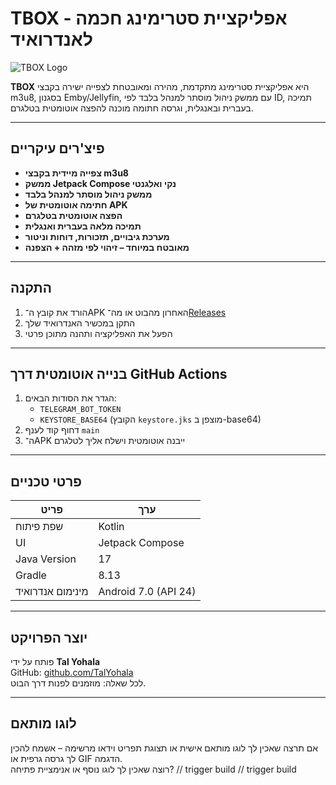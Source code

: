 # TBOX - אפליקציית סטרימינג חכמה לאנדרואיד

![TBOX Logo](https://raw.githubusercontent.com/your_username/TBOX/main/app/src/main/res/mipmap-xxxhdpi/ic_launcher.png)

**TBOX** היא אפליקציית סטרימינג מתקדמת, מהירה ומאובטחת לצפייה ישירה בקבצי m3u8, בסגנון Emby/Jellyfin, עם ממשק ניהול מוסתר למנהל בלבד לפי ID, תמיכה בעברית ובאנגלית, וגרסה חתומה מוכנה להפצה אוטומטית בטלגרם.

---

## פיצ'רים עיקריים

- **צפייה מיידית בקבצי m3u8**
- **ממשק Jetpack Compose נקי ואלגנטי**
- **ממשק ניהול מוסתר למנהל בלבד**
- **חתימה אוטומטית של APK**
- **הפצה אוטומטית בטלגרם**
- **תמיכה מלאה בעברית ואנגלית**
- **מערכת גיבויים, תזכורות, דוחות וניטור**
- **מאובטח במיוחד – זיהוי לפי מזהה + הצפנה**

---

## התקנה

1. הורד את קובץ ה־APK האחרון מהבוט או מה־[Releases](https://github.com/TalYohala/TBOX/releases)
2. התקן במכשיר האנדרואיד שלך
3. הפעל את האפליקציה ותהנה מתוכן פרטי

---

## בנייה אוטומטית דרך GitHub Actions

1. הגדר את הסודות הבאים:
   - `TELEGRAM_BOT_TOKEN`
   - `KEYSTORE_BASE64` (הקובץ `keystore.jks` מוצפן ב-base64)
2. דחוף קוד לענף `main`
3. ה־APK ייבנה אוטומטית וישלח אליך לטלגרם

---

## פרטי טכניים

| פריט | ערך |
|------|-----|
| שפת פיתוח | Kotlin |
| UI | Jetpack Compose |
| Java Version | 17 |
| Gradle | 8.13 |
| מינימום אנדרואיד | Android 7.0 (API 24) |

---

## יוצר הפרויקט

פותח על ידי **Tal Yohala**  
GitHub: [github.com/TalYohala](https://github.com/TalYohala)  
לכל שאלה: מוזמנים לפנות דרך הבוט.

---

## לוגו מותאם

אם תרצה שאכין לך לוגו מותאם אישית או תצוגת תפריט וידאו מרשימה – אשמח להכין לך גרסה גרפית או GIF הדגמה.  
רוצה שאכין לך לוגו נוסף או אנימציית פתיחה?
// trigger build
// trigger build
